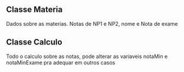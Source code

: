 ## Classe Materia
Dados sobre as materias. Notas de NP1 e NP2, nome e Nota de exame

## Classe Calculo
Todo o calculo sobre as notas, pode alterar as variaveis notaMin e notaMinExame pra adequar em outros casos

